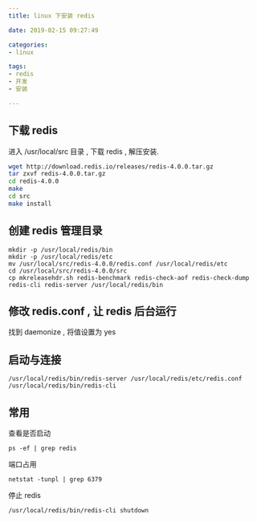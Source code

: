 ```yaml
---
title: linux 下安装 redis

date: 2019-02-15 09:27:49

categories:
- linux

tags:
- redis
- 开发
- 安装

---
```

## 下载 redis
进入  /usr/local/src 目录 , 下载 redis , 解压安装. 
```bash
wget http://download.redis.io/releases/redis-4.0.0.tar.gz
tar zxvf redis-4.0.0.tar.gz 
cd redis-4.0.0
make
cd src
make install
```

## 创建 redis 管理目录
```$xslt
mkdir -p /usr/local/redis/bin 
mkdir -p /usr/local/redis/etc
mv /usr/local/src/redis-4.0.0/redis.conf /usr/local/redis/etc
cd /usr/local/src/redis-4.0.0/src
cp mkreleasehdr.sh redis-benchmark redis-check-aof redis-check-dump redis-cli redis-server /usr/local/redis/bin
```

## 修改 redis.conf , 让 redis 后台运行
找到 daemonize , 将值设置为 yes

## 启动与连接
```$xslt
/usr/local/redis/bin/redis-server /usr/local/redis/etc/redis.conf
/usr/local/redis/bin/redis-cli
```

## 常用
查看是否启动
```$xslt
ps -ef | grep redis
```
端口占用
```$xslt
netstat -tunpl | grep 6379
```
停止 redis
```$xslt
/usr/local/redis/bin/redis-cli shutdown
```

